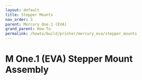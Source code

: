 ```yaml
---
layout: default
title: Stepper Mounts
nav_order: 3
parent: Mercury One.1 (EVA)
grand_parent: How To
permalink: /howto/build/printer/mercury_eva/stepper_mounts
---
```


# M One.1 (EVA) Stepper Mount Assembly
